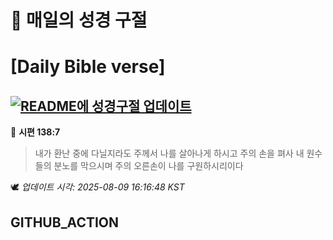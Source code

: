 # 🙏 매일의 성경 구절
# [Daily Bible verse]
## [![README에 성경구절 업데이트](https://github.com/DONGSUKA/first_test/actions/workflows/update-readme-bible.yml/badge.svg)](https://github.com/DONGSUKA/first_test/actions/workflows/update-readme-bible.yml)
<!-- START_BIBLE_VERSE -->
📖 **시편 138:7**
> 내가 환난 중에 다닐지라도 주께서 나를 살아나게 하시고 주의 손을 펴사 내 원수들의 분노를 막으시며 주의 오른손이 나를 구원하시리이다

🕊️ _업데이트 시각: 2025-08-09 16:16:48 KST_
  <!-- END_BIBLE_VERSE -->
## GITHUB_ACTION

